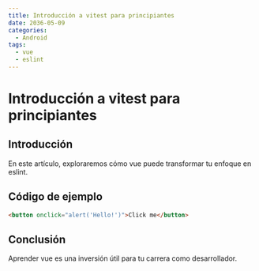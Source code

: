 ```yaml
---
title: Introducción a vitest para principiantes
date: 2036-05-09
categories:
  - Android
tags:
  - vue
  - eslint
---
```


# Introducción a vitest para principiantes

## Introducción

En este artículo, exploraremos cómo vue puede transformar tu enfoque en eslint.

## Código de ejemplo

```html
<button onclick="alert('Hello!')">Click me</button>
```

## Conclusión

Aprender vue es una inversión útil para tu carrera como desarrollador.